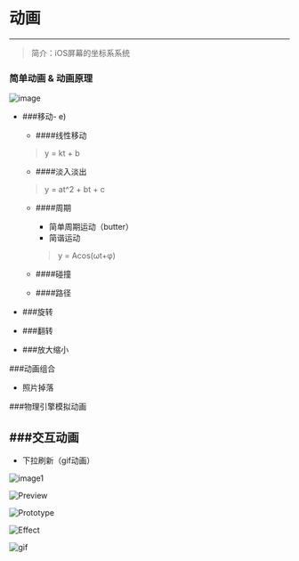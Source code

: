 
# 动画
----
> 简介：iOS屏幕的坐标系系统

### 简单动画 & 动画原理

![image](https://github.com/jhurray/JHChainableAnimations/blob/master/img/JHChainableAnimationsEasing.png?raw=true)

- ###移动-  e)

	- ####线性移动
	> y = kt + b
	- ####淡入淡出
	> y = at^2 + bt + c
	- ####周期
		- 简单周期运动（butter）
		- 简谐运动
		> y = Acos(ωt+φ)

	- ####碰撞
	
	- ####路径
	
- ###旋转
- ###翻转
- ###放大缩小

###动画组合
- 照片掉落

###物理引擎模拟动画


###交互动画
----

- 下拉刷新（gif动画）

![image1](https://raw.github.com/rnystrom/RNFrostedMenu/master/images/click.gif)

![Preview](https://raw.githubusercontent.com/Yalantis/Ophiuchus/master/Example/Ophiuchus/Resources/animation.gif)


![Prototype](https://github.com/MartinRGB/Replace-iOS/blob/master/Asset/Parallax-QC.gif?raw=true)

![Effect](https://github.com/MartinRGB/Replace-iOS/blob/master/1.gif?raw=true)


![gif](https://github.com/IFTTT/JazzHands/raw/master/Example/Docs/if-intro.gif)